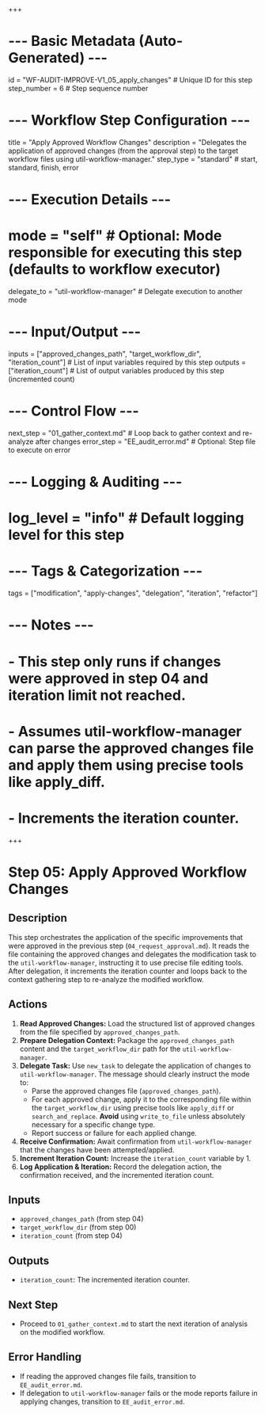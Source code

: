 +++
# --- Basic Metadata (Auto-Generated) ---
id = "WF-AUDIT-IMPROVE-V1_05_apply_changes" # Unique ID for this step
step_number = 6 # Step sequence number
# --- Workflow Step Configuration ---
title = "Apply Approved Workflow Changes"
description = "Delegates the application of approved changes (from the approval step) to the target workflow files using util-workflow-manager."
step_type = "standard" # start, standard, finish, error
# --- Execution Details ---
# mode = "self" # Optional: Mode responsible for executing this step (defaults to workflow executor)
delegate_to = "util-workflow-manager" # Delegate execution to another mode
# --- Input/Output ---
inputs = ["approved_changes_path", "target_workflow_dir", "iteration_count"] # List of input variables required by this step
outputs = ["iteration_count"] # List of output variables produced by this step (incremented count)
# --- Control Flow ---
next_step = "01_gather_context.md" # Loop back to gather context and re-analyze after changes
error_step = "EE_audit_error.md" # Optional: Step file to execute on error
# --- Logging & Auditing ---
# log_level = "info" # Default logging level for this step
# --- Tags & Categorization ---
tags = ["modification", "apply-changes", "delegation", "iteration", "refactor"]
# --- Notes ---
# - This step only runs if changes were approved in step 04 and iteration limit not reached.
# - Assumes util-workflow-manager can parse the approved changes file and apply them using precise tools like apply_diff.
# - Increments the iteration counter.
+++

# Step 05: Apply Approved Workflow Changes

## Description

This step orchestrates the application of the specific improvements that were approved in the previous step (`04_request_approval.md`). It reads the file containing the approved changes and delegates the modification task to the `util-workflow-manager`, instructing it to use precise file editing tools. After delegation, it increments the iteration counter and loops back to the context gathering step to re-analyze the modified workflow.

## Actions

1.  **Read Approved Changes:** Load the structured list of approved changes from the file specified by `approved_changes_path`.
2.  **Prepare Delegation Context:** Package the `approved_changes_path` content and the `target_workflow_dir` path for the `util-workflow-manager`.
3.  **Delegate Task:** Use `new_task` to delegate the application of changes to `util-workflow-manager`. The message should clearly instruct the mode to:
    *   Parse the approved changes file (`approved_changes_path`).
    *   For each approved change, apply it to the corresponding file within the `target_workflow_dir` using precise tools like `apply_diff` or `search_and_replace`. **Avoid** using `write_to_file` unless absolutely necessary for a specific change type.
    *   Report success or failure for each applied change.
4.  **Receive Confirmation:** Await confirmation from `util-workflow-manager` that the changes have been attempted/applied.
5.  **Increment Iteration Count:** Increase the `iteration_count` variable by 1.
6.  **Log Application & Iteration:** Record the delegation action, the confirmation received, and the incremented iteration count.

## Inputs

*   `approved_changes_path` (from step 04)
*   `target_workflow_dir` (from step 00)
*   `iteration_count` (from step 04)

## Outputs

*   `iteration_count`: The incremented iteration counter.

## Next Step

*   Proceed to `01_gather_context.md` to start the next iteration of analysis on the modified workflow.

## Error Handling

*   If reading the approved changes file fails, transition to `EE_audit_error.md`.
*   If delegation to `util-workflow-manager` fails or the mode reports failure in applying changes, transition to `EE_audit_error.md`.
